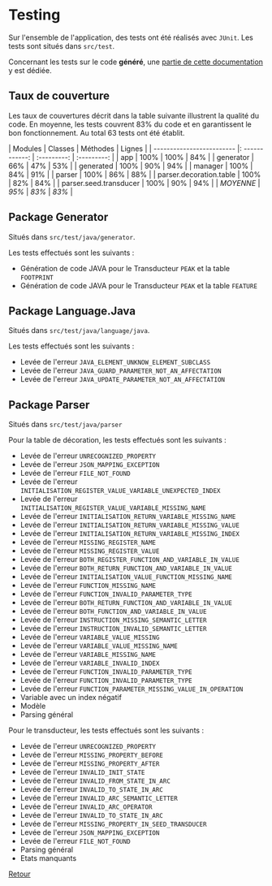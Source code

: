 # Testing

Sur l'ensemble de l'application, des tests ont été réalisés avec `JUnit`.
Les tests sont situés dans `src/test`.

Concernant les tests sur le code **généré**, une [partie de cette documentation](GeneratedCode.md) y est dédiée.

## Taux de couverture

Les taux de couvertures décrit dans la table suivante illustrent la qualité
du code. En moyenne, les tests couvrent 83% du code et en garantissent
le bon fonctionnement. Au total 63 tests ont été établit.

|           Modules         |     Classes    |   Méthodes  | Lignes      |
| ------------------------- |: ------------: | :---------: | :---------: |
| app                       |       100%     |    100%     |    84%      |
| generator                 |       66%      |    47%      |    53%      |
| generated                 |       100%     |    90%      |    94%      |
| manager                   |       100%     |    84%      |    91%      |
| parser                    |       100%     |    86%      |    88%      |
| parser.decoration.table   |       100%     |    82%      |    84%      |
| parser.seed.transducer    |       100%     |    90%      |    94%      | 
| *MOYENNE*                 |       *95%*    |    *83%*    |    *83%*    | 


## Package Generator

Situés dans `src/test/java/generator`.

Les tests effectués sont les suivants :
- Génération de code JAVA pour le Transducteur `PEAK` et la table `FOOTPRINT`
- Génération de code JAVA pour le Transducteur `PEAK` et la table `FEATURE`

## Package Language.Java

Situés dans `src/test/java/language/java`.

Les tests effectués sont les suivants :
- Levée de l'erreur `JAVA_ELEMENT_UNKNOW_ELEMENT_SUBCLASS`
- Levée de l'erreur `JAVA_GUARD_PARAMETER_NOT_AN_AFFECTATION`
- Levée de l'erreur `JAVA_UPDATE_PARAMETER_NOT_AN_AFFECTATION`

## Package Parser

Situés dans `src/test/java/parser`

Pour la table de décoration, les tests effectués sont les suivants :
- Levée de l'erreur `UNRECOGNIZED_PROPERTY`
- Levée de l'erreur `JSON_MAPPING_EXCEPTION`
- Levée de l'erreur `FILE_NOT_FOUND`
- Levée de l'erreur `INITIALISATION_REGISTER_VALUE_VARIABLE_UNEXPECTED_INDEX`
- Levée de l'erreur `INITIALISATION_REGISTER_VALUE_VARIABLE_MISSING_NAME`
- Levée de l'erreur `INITIALISATION_RETURN_VARIABLE_MISSING_NAME`
- Levée de l'erreur `INITIALISATION_RETURN_VARIABLE_MISSING_VALUE`
- Levée de l'erreur `INITIALISATION_RETURN_VARIABLE_MISSING_INDEX`
- Levée de l'erreur `MISSING_REGISTER_NAME`
- Levée de l'erreur `MISSING_REGISTER_VALUE`
- Levée de l'erreur `BOTH_REGISTER_FUNCTION_AND_VARIABLE_IN_VALUE`
- Levée de l'erreur `BOTH_RETURN_FUNCTION_AND_VARIABLE_IN_VALUE`
- Levée de l'erreur `INITIALISATION_VALUE_FUNCTION_MISSING_NAME`
- Levée de l'erreur `FUNCTION_MISSING_NAME`
- Levée de l'erreur `FUNCTION_INVALID_PARAMETER_TYPE`
- Levée de l'erreur `BOTH_RETURN_FUNCTION_AND_VARIABLE_IN_VALUE`
- Levée de l'erreur `BOTH_FUNCTION_AND_VARIABLE_IN_VALUE`
- Levée de l'erreur `INSTRUCTION_MISSING_SEMANTIC_LETTER`
- Levée de l'erreur `INSTRUCTION_INVALID_SEMANTIC_LETTER`
- Levée de l'erreur `VARIABLE_VALUE_MISSING`
- Levée de l'erreur `VARIABLE_VALUE_MISSING_NAME`
- Levée de l'erreur `VARIABLE_MISSING_NAME`
- Levée de l'erreur `VARIABLE_INVALID_INDEX`
- Levée de l'erreur `FUNCTION_INVALID_PARAMETER_TYPE`
- Levée de l'erreur `FUNCTION_INVALID_PARAMETER_TYPE`
- Levée de l'erreur `FUNCTION_PARAMETER_MISSING_VALUE_IN_OPERATION`
- Variable avec un index négatif
- Modèle
- Parsing général

Pour le transducteur, les tests effectués sont les suivants :
- Levée de l'erreur `UNRECOGNIZED_PROPERTY`
- Levée de l'erreur `MISSING_PROPERTY_BEFORE`
- Levée de l'erreur `MISSING_PROPERTY_AFTER`
- Levée de l'erreur `INVALID_INIT_STATE`
- Levée de l'erreur `INVALID_FROM_STATE_IN_ARC`
- Levée de l'erreur `INVALID_TO_STATE_IN_ARC`
- Levée de l'erreur `INVALID_ARC_SEMANTIC_LETTER`
- Levée de l'erreur `INVALID_ARC_OPERATOR`
- Levée de l'erreur `INVALID_TO_STATE_IN_ARC`
- Levée de l'erreur `MISSING_PROPERTY_IN_SEED_TRANSDUCER`
- Levée de l'erreur `JSON_MAPPING_EXCEPTION`
- Levée de l'erreur `FILE_NOT_FOUND`
- Parsing général
- Etats manquants

[Retour](../README.md)
